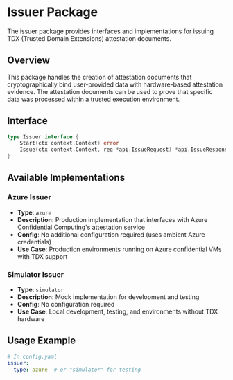 # Issuer Package

The issuer package provides interfaces and implementations for issuing TDX (Trusted Domain Extensions) attestation documents.

## Overview

This package handles the creation of attestation documents that cryptographically bind user-provided data with hardware-based attestation evidence. The attestation documents can be used to prove that specific data was processed within a trusted execution environment.

## Interface

```go
type Issuer interface {
    Start(ctx context.Context) error
    Issue(ctx context.Context, req *api.IssueRequest) *api.IssueResponse
}
```

## Available Implementations

### Azure Issuer
- **Type**: `azure`
- **Description**: Production implementation that interfaces with Azure Confidential Computing's attestation service
- **Config**: No additional configuration required (uses ambient Azure credentials)
- **Use Case**: Production environments running on Azure confidential VMs with TDX support

### Simulator Issuer
- **Type**: `simulator`
- **Description**: Mock implementation for development and testing
- **Config**: No configuration required
- **Use Case**: Local development, testing, and environments without TDX hardware

## Usage Example

```yaml
# In config.yaml
issuer:
  type: azure  # or "simulator" for testing
```
